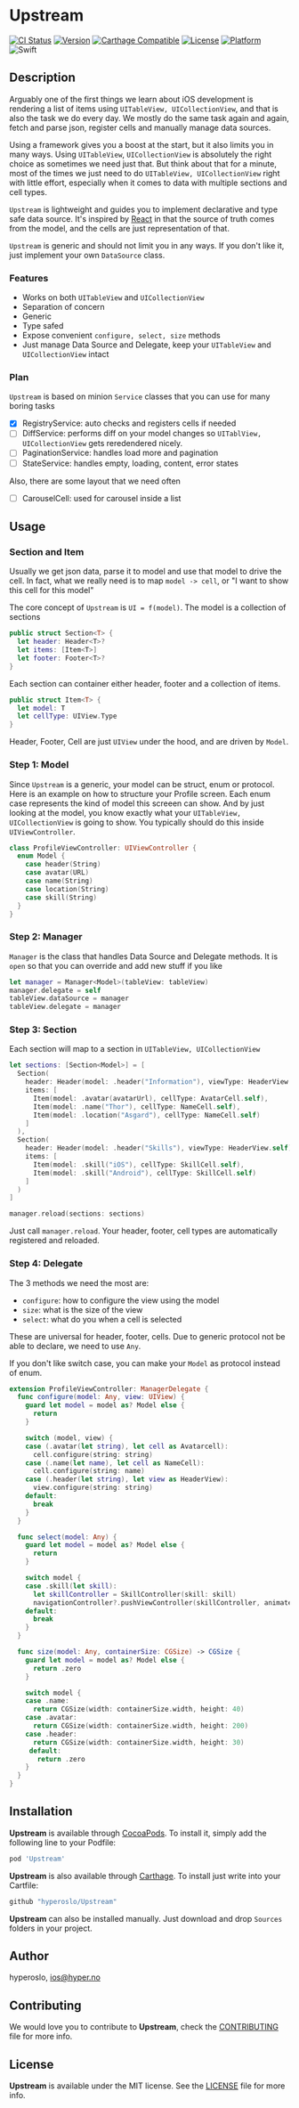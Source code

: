 # Upstream

[![CI Status](https://img.shields.io/circleci/project/github/hyperoslo/Upstream.svg)](https://circleci.com/gh/hyperoslo/Upstream)
[![Version](https://img.shields.io/cocoapods/v/Upstream.svg?style=flat)](http://cocoadocs.org/docsets/Upstream)
[![Carthage Compatible](https://img.shields.io/badge/Carthage-compatible-4BC51D.svg?style=flat)](https://github.com/Carthage/Carthage)
[![License](https://img.shields.io/cocoapods/l/Upstream.svg?style=flat)](http://cocoadocs.org/docsets/Upstream)
[![Platform](https://img.shields.io/cocoapods/p/Upstream.svg?style=flat)](http://cocoadocs.org/docsets/Upstream)
![Swift](https://img.shields.io/badge/%20in-swift%204.0-orange.svg)

## Description

Arguably one of the first things we learn about iOS development is rendering a list of items using `UITableView, UICollectionView`, and that is also the task we do every day. We mostly do the same task again and again, fetch and parse json, register cells and manually manage data sources.

Using a framework gives you a boost at the start, but it also limits you in many ways. Using `UITableView`, `UICollectionView` is absolutely the right choice as sometimes we need just that. But think about that for a minute, most of the times we just need to do `UITableView, UICollectionView` right with little effort, especially when it comes to data with multiple sections and cell types.

`Upstream` is lightweight and guides you to implement declarative and type safe data source. It's inspired by [React](https://reactjs.org/) in that the source of truth comes from the model, and the cells are just representation of that.

`Upstream` is generic and should not limit you in any ways. If you don't like it, just implement your own `DataSource` class.

### Features

- Works on both `UITableView` and `UICollectionView`
- Separation of concern
- Generic
- Type safed
- Expose convenient `configure, select, size` methods
- Just manage Data Source and Delegate, keep your `UITableView` and `UICollectionView` intact

### Plan

`Upstream` is based on minion `Service` classes that you can use for many boring tasks

- [x] RegistryService: auto checks and registers cells if needed
- [ ] DiffService: performs diff on your model changes so `UITablView, UICollectionView` gets reredendered nicely. 
- [ ] PaginationService: handles load more and pagination
- [ ] StateService: handles empty, loading, content, error states

Also, there are some layout that we need often

- [ ] CarouselCell: used for carousel inside a list

## Usage

### Section and Item

Usually we get json data, parse it to model and use that model to drive the cell. In fact, what we really need is to map `model -> cell`, or "I want to show this cell for this model"

The core concept of `Upstream` is `UI = f(model)`. The model is a collection of sections

```swift
public struct Section<T> {
  let header: Header<T>?
  let items: [Item<T>]
  let footer: Footer<T>?
}
```

Each section can container either header, footer and a collection of items.

```swift
public struct Item<T> {
  let model: T
  let cellType: UIView.Type
}
```

Header, Footer, Cell are just `UIView` under the hood, and are driven by `Model`.

### Step 1: Model

Since `Upstream` is a generic, your model can be struct, enum or protocol. Here is an example on how to structure your Profile screen. Each enum case represents the kind of model this screeen can show. And by just looking at the model, you know exactly what your `UITableView, UICollectionView` is going to show. You typically should do this inside `UIViewController`.

```swift
class ProfileViewController: UIViewController {
  enum Model {
    case header(String)
    case avatar(URL)
    case name(String)
    case location(String)
    case skill(String)
  }
}
```

### Step 2: Manager

`Manager` is the class that handles Data Source and Delegate methods. It is `open` so that you can override and add new stuff if you like

```swift
let manager = Manager<Model>(tableView: tableView)
manager.delegate = self
tableView.dataSource = manager
tableView.delegate = manager
```

### Step 3: Section

Each section will map to a section in `UITableView, UICollectionView`

```swift
let sections: [Section<Model>] = [
  Section(
    header: Header(model: .header("Information"), viewType: HeaderView.self),
    items: [
      Item(model: .avatar(avatarUrl), cellType: AvatarCell.self),
      Item(model: .name("Thor"), cellType: NameCell.self),
      Item(model: .location("Asgard"), cellType: NameCell.self)
    ]
  ),
  Section(
    header: Header(model: .header("Skills"), viewType: HeaderView.self),
    items: [
      Item(model: .skill("iOS"), cellType: SkillCell.self),
      Item(model: .skill("Android"), cellType: SkillCell.self)
    ]
  )
]

manager.reload(sections: sections)
```

Just call `manager.reload`. Your header, footer, cell types are automatically registered and reloaded.

### Step 4: Delegate

The 3 methods we need the most are:

- `configure`: how to configure the view using the model
- `size`: what is the size of the view
- `select`: what do you when a cell is selected

These are universal for header, footer, cells. Due to generic protocol not be able to declare, we need to use `Any`.

If you don't like switch case, you can make your `Model` as protocol instead of enum.

```swift
extension ProfileViewController: ManagerDelegate {
  func configure(model: Any, view: UIView) {
    guard let model = model as? Model else {
      return
    }

    switch (model, view) {
    case (.avatar(let string), let cell as Avatarcell):
      cell.configure(string: string)
    case (.name(let name), let cell as NameCell):
      cell.configure(string: name)
    case (.header(let string), let view as HeaderView):
      view.configure(string: string)
    default:
      break
    }
  }

  func select(model: Any) {
    guard let model = model as? Model else {
      return
    }

    switch model {
    case .skill(let skill):
      let skillController = SkillController(skill: skill)
      navigationController?.pushViewController(skillController, animated: true)
    default:
      break
    }
  }

  func size(model: Any, containerSize: CGSize) -> CGSize {
    guard let model = model as? Model else {
      return .zero
    }

    switch model {
    case .name:
      return CGSize(width: containerSize.width, height: 40)
    case .avatar:
      return CGSize(width: containerSize.width, height: 200)
    case .header:
      return CGSize(width: containerSize.width, height: 30)
     default:
       return .zero
    }
  }
}

```

## Installation

**Upstream** is available through [CocoaPods](http://cocoapods.org). To install
it, simply add the following line to your Podfile:

```ruby
pod 'Upstream'
```

**Upstream** is also available through [Carthage](https://github.com/Carthage/Carthage).
To install just write into your Cartfile:

```ruby
github "hyperoslo/Upstream"
```

**Upstream** can also be installed manually. Just download and drop `Sources` folders in your project.

## Author

hyperoslo, ios@hyper.no

## Contributing

We would love you to contribute to **Upstream**, check the [CONTRIBUTING](https://github.com/hyperoslo/Upstream/blob/master/CONTRIBUTING.md) file for more info.

## License

**Upstream** is available under the MIT license. See the [LICENSE](https://github.com/hyperoslo/Upstream/blob/master/LICENSE.md) file for more info.
